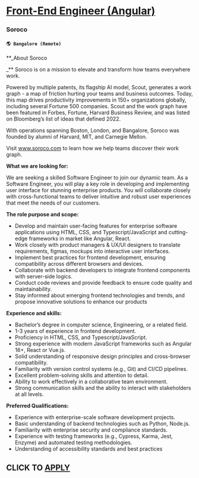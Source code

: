 # [Front-End Engineer (Angular)](https://www.remotewlb.com/apply/front-end-engineer-angular)  
### Soroco  
#### `🌎 Bangalore (Remote)`  

**_About Soroco  
  
_** Soroco is on a mission to elevate and transform how teams everywhere work.  
  
Powered by multiple patents, its flagship AI model, Scout, generates a work graph - a map of friction hurting your teams and business outcomes. Today, this map drives productivity improvements in 150+ organizations globally, including several Fortune 500 companies. Scout and the work graph have been featured in Forbes, Fortune, Harvard Business Review, and was listed on Bloomberg’s list of ideas that defined 2022.  
  
With operations spanning Boston, London, and Bangalore, Soroco was founded by alumni of Harvard, MIT, and Carnegie Mellon.  
  
Visit www.soroco.com to learn how we help teams discover their work graph.  
  
 **What we are looking for:**  
  
We are seeking a skilled Software Engineer to join our dynamic team. As a Software Engineer, you will play a key role in developing and implementing user interface for stunning enterprise products. You will collaborate closely with cross-functional teams to deliver intuitive and robust user experiences that meet the needs of our customers.  
  
**The role purpose and scope:**  

  * Develop and maintain user-facing features for enterprise software applications using HTML, CSS, and Typescript/JavaScript and cutting-edge frameworks in market like Angular, React.
  * Work closely with product managers & UX/UI designers to translate requirements, figmas, mockups into interactive user interfaces.
  * Implement best practices for frontend development, ensuring compatibility across different browsers and devices.
  * Collaborate with backend developers to integrate frontend components with server-side logics.
  * Conduct code reviews and provide feedback to ensure code quality and maintainability. 
  * Stay informed about emerging frontend technologies and trends, and propose innovative solutions to enhance our products

**Experience and skills:**

  * Bachelor’s degree in computer science, Engineering, or a related field.
  * 1-3 years of experience in frontend development.
  * Proficiency in HTML, CSS, and Typescript/JavaScript. 
  * Strong experience with modern JavaScript frameworks such as Angular 16+, React or Vue.js. 
  * Solid understanding of responsive design principles and cross-browser compatibility. 
  * Familiarity with version control systems (e.g., Git) and CI/CD pipelines.
  * Excellent problem-solving skills and attention to detail. 
  * Ability to work effectively in a collaborative team environment.
  * Strong communication skills and the ability to interact with stakeholders at all levels.

**Preferred Qualifications:**

  * Experience with enterprise-scale software development projects. 
  * Basic understanding of backend technologies such as Python, Node.js. 
  * Familiarity with enterprise security and compliance standards. 
  * Experience with testing frameworks (e.g., Cypress, Karma, Jest, Enzyme) and automated testing methodologies. 
  * Understanding of accessibility standards and best practices

  

  

  
## CLICK TO [APPLY](https://www.remotewlb.com/apply/front-end-engineer-angular)

